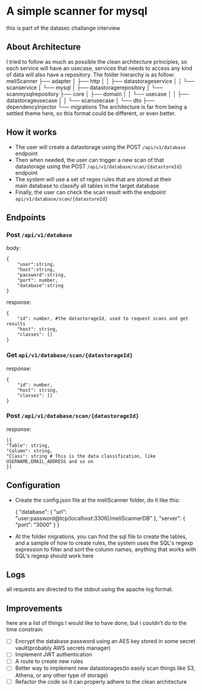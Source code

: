 
# A simple scanner for mysql

this is part of the datasec challange interview

  

## About Architecture

I tried to follow as much as possible the clean architecture principles, so each service will have an usecase, services that needs to access any kind of data will also have a repository.
The folder hierarchy is as follow: 
meliScanner
    ├── adapter
    │   ├── http
    │   │   ├── datastorageservice
    │   │   └── scanservice
    │   └── mysql
    │       ├── datastoragerepository
    │       └── scanmysqlrepository
    ├── core
    │   ├── domain
    │   │   └── usecase
    │   │       ├── datastorageusecase
    │   │       └── scanusecase
    │   └── dto
    ├── dependencyInjector
    └── migrations
 The architecture is far from being a settled theme here, so this format could be different, or even better.
  
  ## How it works
 -  The user will create a datastorage using the POST `/api/v1/database`
   endpoint   
- Then when needed, the user can trigger a new scan of that   
   datastorage using the POST `/api/v1/database/scan/{datastoreId}` endpoint
 - The system will use a set of regex rules that are stored at their   
   main database to classify all tables in the target database
- Finally, the user can check the scan result with the endpoint `api/v1/database/scan/{datastoreId}`

## Endpoints

### Post `/api/v1/database`
 body:
 
    {
    	"user":string,
    	"host":string,
    	"password":string,
    	"port": number,
    	"database":string
    }
   response:

    {
    	"id": number, #the datastorageId, used to request scans and get results
    	"host": string,
    	"classes": []
    }


### Get `api/v1/database/scan/{datastorageId}`
response:

    {
    	"id": number,
    	"host": string,
    	"classes": []
    }

### Post `/api/v1/database/scan/{datastorageId}`
response: 

    [{
    "Table": string,
    "Column": string,
    "Class": string # This is the data classification, like USERNAME,EMAIL_ADDRESS and so on
    }]

## Configuration

 - Create the config.json  file at the meliScanner folder, do it like
   this:

    {
      "database": {
        "url": "user:password@tcp(localhost:3306)/meliScannerDB"
      },
      "server": {
        "port": "3000"
      }
    }

 - At the folder migrations, you can find the sql file to create the
   tables, and a sample of how to create rules, the system uses the
   SQL's regexp expression to filter and sort the column names, anything
   that works with SQL's regexp should work here

## Logs
all requests are directed to the stdout using the apache log format.

## Improvements
here are a list of things I would like to have done, but i couldn't do to the time constrain:

 - [ ] Encrypt the database password using an AES key stored in some secret vault(probably AWS secrets manager)
 - [ ] Implement JWT authentication
 - [ ] A route to create new rules
 - [ ] Better way to implement new datastorages(to easily scan things like S3, Athena, or any other type of storage) 
 - [ ] Refactor the code so it can properly adhere to the clean architecture
